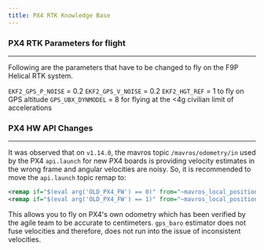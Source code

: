 ```yaml
---
title: PX4 RTK Knowledge Base
---
```


### PX4 RTK Parameters for flight
---

Following are the parameters that have to be changed to fly on the F9P Helical RTK system.

`EKF2_GPS_P_NOISE` = 0.2
`EKF2_GPS_V_NOISE` = 0.2
`EKF2_HGT_REF` = 1 to fly on GPS altitude
`GPS_UBX_DYNMODEL` = 8 for flying at the \<4g civilian limit of accelerations

### PX4 HW API Changes
---

It was observed that on `v1.14.0`, the mavros topic `/mavros/odometry/in` used by the PX4 `api.launch` for new PX4 boards is providing velocity estimates in the wrong frame and angular velocities are noisy. So, it is recommended to move the `api.launch` topic remap to: 

```xml
<remap if="$(eval arg('OLD_PX4_FW') == 0)" from="~mavros_local_position_in" to="mavros/odometry/in" />
<remap if="$(eval arg('OLD_PX4_FW') == 1)" from="~mavros_local_position_in" to="mavros/local_position/odom" />
```

This allows you to fly on PX4's own odometry which has been verified by the agile team to be accurate to centimeters. `gps_baro` estimator does not fuse velocities and therefore, does not run into the issue of inconsistent velocities.

